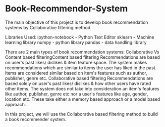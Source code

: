 # Book-Recommendor-System
The main objective of this project is to develop book recommendation systems by Collaborative filtering method.

Libraries Used:
ipython-notebook - Python Text Editor
sklearn - Machine learning library
numpy -  python library
pandas - data handling library


There are 2 main types of book recommendation systems:
Collaborative Vs Content based filteringContent based filtering
Recommendations are based on user's past likes/ dislikes & item feature space. The system makes recommendations which are similar to items the user has liked in the past. Items are considered similar based on item's features such as author, publisher, genre etc.
Collaborative based filtering
Recommendations are based solely on user's past likes/ dislikes & how other users have rated other items. The system does not take into consideration an item's features like author, publisher, genre etc nor a user's features like age, gender, location etc. These take either a memory based approach or a model based approach.

In this project, we will use the Collaborative based filtering method to build a book recommender system.
